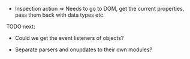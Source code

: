 - Inspection action => Needs to go to DOM, get the current properties, pass them back with data types etc.


TODO next:

- Could we get the event listeners of objects?

- Separate parsers and onupdates to their own modules?
